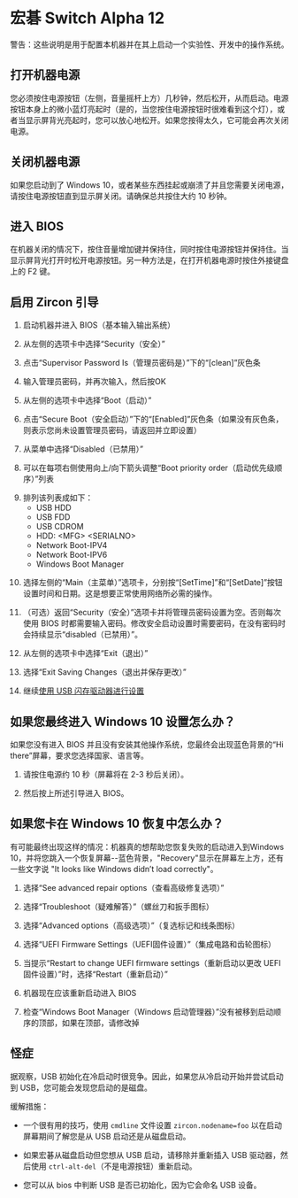 <!--
# Acer Switch Alpha 12
 -->
# 宏碁 Switch Alpha 12

<!--
WARNING:  These are directions to configure the machine and boot an experimental, in-development OS on it.
 -->
警告：这些说明是用于配置本机器并在其上启动一个实验性、开发中的操作系统。

<!--
## Powering the Machine On
 -->
## 打开机器电源
<!--
To power on you must hold the power button (lefthand side, above the Volume rocker) for several seconds, then let go.  You can safely let go when the tiny blue light on the power button itself turns on (yes, this is really hard to see when you’re holding the power button), or when the display backlight turns on.  If you hold too long it may end up power right back off again.
 -->
您必须按住电源按钮（左侧，音量摇杆上方）几秒钟，然后松开，从而启动。电源按钮本身上的微小蓝灯亮起时（是的，当您按住电源按钮时很难看到这个灯），或者当显示屏背光亮起时，您可以放心地松开。如果您按得太久，它可能会再次关闭电源。

<!--
## Powering the Machine Off
 -->
## 关闭机器电源
<!--
If you boot into Windows 10 or something hangs or crashes and you need to power things off, Press and Hold the power button until the display shuts off.  To be sure, hold for about 10 seconds total.
 -->
如果您启动到了 Windows 10，或者某些东西挂起或崩溃了并且您需要关闭电源，请按住电源按钮直到显示屏关闭。请确保总共按住大约 10 秒钟。

<!--
## Entering the BIOS
 -->
## 进入 BIOS
<!--
With the machine off, Press and hold Volume Up, then continue to hold while pressing and holding the Power button.  Let go of the Power button when the display backlight turns on.  Alternatively, hold F2 on an attached keyboard while powering the machine on.
 -->
在机器关闭的情况下，按住音量增加键并保持住，同时按住电源按钮并保持住。当显示屏背光打开时松开电源按钮。另一种方法是，在打开机器电源时按住外接键盘上的 F2 键。

<!--
## Enabling Zircon Boot
 -->
## 启用 Zircon 引导
 <!--
1. Boot the machine and enter the BIOS
 -->
1. 启动机器并进入 BIOS（基本输入输出系统）
<!--
2. Select “Security” from the tabs at the left
 -->
2. 从左侧的选项卡中选择“Security（安全）”
<!--
3. Tap the “[clean]” gray bar under “Supervisor Password Is”
 -->
3. 点击“Supervisor Password Is（管理员密码是）”下的“[clean]”灰色条
<!--
4. Enter a supervisor password, enter it again, press OK
 -->
4. 输入管理员密码，并再次输入，然后按OK
<!--
5. Select “Boot” from the tabs at the left
 -->
5. 从左侧的选项卡中选择“Boot（启动）”
<!--
6. Tap the “[Enabled]” gray bar under “Secure Boot”
    (if there’s no gray bar, you have not set a supervisor password, go back and do that now)
 -->
6. 点击“Secure Boot（安全启动）”下的“[Enabled]”灰色条（如果没有灰色条，则表示您尚未设置管理员密码，请返回并立即设置）
<!--
7. Select “Disabled” from the menu
 -->
7. 从菜单中选择“Disabled（已禁用）”
<!--
8. The “Boot priority order” list may be adjusted using the up/down arrows to the right of each item
 -->
8. 可以在每项右侧使用向上/向下箭头调整“Boot priority order（启动优先级顺序）”列表
<!--
9. Order the list like so:
 -->
9. 排列该列表成如下：
   - USB HDD
   - USB FDD
   - USB CDROM
   - HDD: \<MFG\> \<SERIALNO\>
   - Network Boot-IPV4
   - Network Boot-IPV6
   - Windows Boot Manager
<!--
10. Select the “Main” tab on the left and set the time and date by pressing “[SetTime]” and “[SetDate]” buttons respectfully. This is necessary for proper network operation.
 -->
10. 选择左侧的“Main（主菜单）”选项卡，分别按“[SetTime]”和“[SetDate]”按钮设置时间​​和日期。这是想要正常使用网络所必需的操作。
<!--
11. (Optional)  Go back to the “Security” tab and set the supervisor password back to nothing.
Otherwise you’ll need to enter the password every time you use the BIOS.
A password is required to modify the secure boot setting, but “disabled” will persist without one.
 -->
11. （可选）返回“Security（安全）”选项卡并将管理员密码设置为空。否则每次使用 BIOS 时都需要输入密码。修改安全启动设置时需要密码，在没有密码时会持续显示“disabled（已禁用）”。
<!--
12. Select “Exit” from the tabs at the left
 -->
12. 从左侧的选项卡中选择“Exit（退出）”
<!--
13. Select “Exit Saving Changes”
 -->
13. 选择“Exit Saving Changes（退出并保存更改）”
<!--
14. Continue to [Setup with USB flash drive](usb_setup.md)
 -->
14. 继续[使用 USB 闪存驱动器进行设置](usb_setup.md)

<!--
## What if you end up in the Windows 10 Setup?
 -->
## 如果您最终进入 Windows 10 设置怎么办？
<!--
If you don’t enter the BIOS and haven’t installed another OS, You’ll end up on a blue background “Hi there” screen asking you to select country, language, etc.
 -->
如果您没有进入 BIOS 并且没有安装其他操作系统，您最终会出现蓝色背景的“Hi there”屏幕，要求您选择国家、语言等。

<!--
1. Press Power and Hold it for about 10 seconds (the screen will turn off after 2-3 seconds).
 -->
1. 请按住电源约 10 秒（屏幕将在 2-3 秒后关闭）。
<!--
2. Boot into the BIOS as described above.
 -->
2. 然后按上所述引导进入 BIOS。

<!--
## What if you get stuck in Windows 10 Recovery?
 -->
## 如果您卡在 Windows 10 恢复中怎么办？
<!--
It’s possible to end up in a situation where the machine *really* wants to help you recover your failed boots into Windows 10 and dumps you into a recovery screen -- blue background, “Recovery” in the upper left, and some text saying “It looks like Windows didn’t load correctly”.
 -->
有可能最终出现这样的情况：机器真的想帮助您恢复失败的启动进入到Windows 10，并将您跳入一个恢复屏幕--蓝色背景，"Recovery"显示在屏幕左上方，还有一些文字说 "It looks like Windows didn’t load correctly"。

<!--
1. Select “See advanced repair options”
 -->
1. 选择“See advanced repair options（查看高级修复选项）”
<!--
2. Select “Troubleshoot” (screwdriver and wrench icon)
 -->
2. 选择“Troubleshoot（疑难解答）”（螺丝刀和扳手图标）
<!--
3. Select “Advanced options” (checkmarks and lines icon)
 -->
3. 选择“Advanced options（高级选项）”（复选标记和线条图标）
<!--
4. Select “UEFI Firmware Settings” (integrated circuit and gear icon)
 -->
4. 选择“UEFI Firmware Settings（UEFI固件设置）”（集成电路和齿轮图标）
<!--
5. When prompted “Restart to change UEFI firmware settings”, select “Restart”
 -->
5. 当提示“Restart to change UEFI firmware settings（重新启动以更改 UEFI 固件设置）”时，选择“Restart（重新启动）”
<!--
6. The machine should now reboot into the BIOS
 -->
6. 机器现在应该重新启动进入 BIOS
<!--
7. Check that “Windows Boot Manager” didn’t get moved to the top of the boot order, fix it if it did
 -->
7. 检查“Windows Boot Manager（Windows 启动管理器）”没有被移到启动顺序的顶部，如果在顶部，请修改掉

<!--
## Quirks
 -->
## 怪症
<!--
It has been observed that USB initialization is racy on a cold boot.  So if you're starting from a cold boot and trying to boot to USB, you may find that you boot to disk instead.
 -->
据观察，USB 初始化在冷启动时很竞争。因此，如果您从冷启动开始并尝试启动到 USB，您可能会发现您启动的是磁盘。

<!--
Mitigations:
 -->
缓解措施：

<!--
- It's useful to use a `cmdline` file to set `zircon.nodename=foo` to know during the boot screen whether you're booting from USB or disk.
 -->
- 一个很有用的技巧，使用 `cmdline` 文件设置 `zircon.nodename=foo` 以在启动屏幕期间了解您是从 USB 启动还是从磁盘启动。
<!--
- If the Acer is booting from disk and you want to boot from USB, remove and reinsert the USB drive, then reboot with `ctrl-alt-del` (not the power button.)
 -->
- 如果宏碁从磁盘启动但您想从 USB 启动，请移除并重新插入 USB 驱动器，然后使用 `ctrl-alt-del`（不是电源按钮）重新启动。
<!--
- You can tell from the bios whether USB has been initialized because it will name the USB device.
 -->
- 您可以从 bios 中判断 USB 是否已初始化，因为它会命名 USB 设备。
